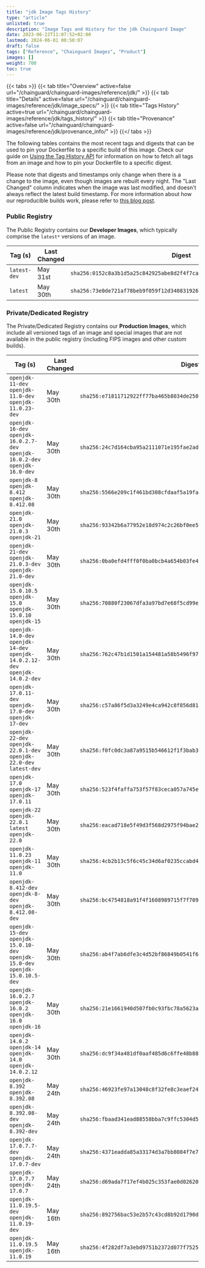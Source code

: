 ```yaml
---
title: "jdk Image Tags History"
type: "article"
unlisted: true
description: "Image Tags and History for the jdk Chainguard Image"
date: 2023-06-22T11:07:52+02:00
lastmod: 2024-06-01 00:50:07
draft: false
tags: ["Reference", "Chainguard Images", "Product"]
images: []
weight: 700
toc: true
---
```


{{< tabs >}}
{{< tab title="Overview" active=false url="/chainguard/chainguard-images/reference/jdk/" >}}
{{< tab title="Details" active=false url="/chainguard/chainguard-images/reference/jdk/image_specs/" >}}
{{< tab title="Tags History" active=true url="/chainguard/chainguard-images/reference/jdk/tags_history/" >}}
{{< tab title="Provenance" active=false url="/chainguard/chainguard-images/reference/jdk/provenance_info/" >}}
{{</ tabs >}}

The following tables contains the most recent tags and digests that can be used to pin your Dockerfile to a specific build of this image. Check our guide on [Using the Tag History API](/chainguard/chainguard-images/using-the-tag-history-api/) for information on how to fetch all tags from an image and how to pin your Dockerfile to a specific digest.

Please note that digests and timestamps only change when there is a change to the image, even though images are rebuilt every night. The "Last Changed" column indicates when the image was last modified, and doesn't always reflect the latest build timestamp. For more information about how our reproducible builds work, please refer to [this blog post](https://www.chainguard.dev/unchained/reproducing-chainguards-reproducible-image-builds).

### Public Registry
The Public Registry contains our **Developer Images**, which typically comprise the `latest*` versions of an image.

| Tag (s)       | Last Changed | Digest                                                                    |
|---------------|--------------|---------------------------------------------------------------------------|
|  `latest-dev` | May 31st     | `sha256:0152c8a3b1d5a25c842925abe8d2f4f7cab3c32e4be0521c9bb7333555953d82` |
|  `latest`     | May 30th     | `sha256:73e0de721af78beb9f059f12d34083192610f23bcba953a836b7581ad396a5ab` |


### Private/Dedicated Registry
The Private/Dedicated Registry contains our **Production Images**, which include all versioned tags of an image and special images that are not available in the public registry (including FIPS images and other custom builds).

| Tag (s)                                                                            | Last Changed | Digest                                                                    |
|------------------------------------------------------------------------------------|--------------|---------------------------------------------------------------------------|
|  `openjdk-11-dev` `openjdk-11.0-dev` `openjdk-11.0.23-dev`                         | May 30th     | `sha256:e71811712922ff77ba465b8034de250d8abe0ed52661573803035ded2c9d5561` |
|  `openjdk-16-dev` `openjdk-16.0.2.7-dev` `openjdk-16.0.2-dev` `openjdk-16.0-dev`   | May 30th     | `sha256:24c7d164cba95a2111071e195fae2adf727de63f96446863f2ba08bc420b4d7b` |
|  `openjdk-8` `openjdk-8.412` `openjdk-8.412.08`                                    | May 30th     | `sha256:5566e209c1f461bd308cfdaaf5a19fa9a0e539c72cd7f053896c3f5d9ef829ba` |
|  `openjdk-21.0` `openjdk-21.0.3` `openjdk-21`                                      | May 30th     | `sha256:93342b6a77952e18d974c2c26bf0ee57e29dea020429a94f1888b88bdd8758eb` |
|  `openjdk-21-dev` `openjdk-21.0.3-dev` `openjdk-21.0-dev`                          | May 30th     | `sha256:0ba0efd4fff0f0ba0bcb4a654b03fe4c9735dc79c9f4e3f654ebb7d53a7e3ff2` |
|  `openjdk-15.0.10.5` `openjdk-15.0` `openjdk-15.0.10` `openjdk-15`                 | May 30th     | `sha256:70880f23067dfa3a97bd7e68f5cd99eba18e551ff605e1bcf65cdc4e373d6cf2` |
|  `openjdk-14.0-dev` `openjdk-14-dev` `openjdk-14.0.2.12-dev` `openjdk-14.0.2-dev`  | May 30th     | `sha256:762c47b1d1501a154481a58b5496f9781b03efd487a15db9964d6e80e63ad6a0` |
|  `openjdk-17.0.11-dev` `openjdk-17.0-dev` `openjdk-17-dev`                         | May 30th     | `sha256:c57a86f5d3a3249e4ca942c8f856d81b0234a51982390e770c36d8229ec46757` |
|  `openjdk-22-dev` `openjdk-22.0.1-dev` `openjdk-22.0-dev` `latest-dev`             | May 30th     | `sha256:f0fc0dc3a87a9515b546612f1f3bab39a2d544a88765469553ab3f1ce68626c6` |
|  `openjdk-17.0` `openjdk-17` `openjdk-17.0.11`                                     | May 30th     | `sha256:523f4faffa753f57f83ceca057a745e7209a04bbe5b1afe966ae163c25cd2ffc` |
|  `openjdk-22` `openjdk-22.0.1` `latest` `openjdk-22.0`                             | May 30th     | `sha256:eacad718e5f49d3f568d2975f94bae2b20badd075c9bc728c6fd7ff01fc561e1` |
|  `openjdk-11.0.23` `openjdk-11` `openjdk-11.0`                                     | May 30th     | `sha256:4cb2b13c5f6c45c34d6af0235ccabd401154d76a07721a7f7258d9ae44804964` |
|  `openjdk-8.412-dev` `openjdk-8-dev` `openjdk-8.412.08-dev`                        | May 30th     | `sha256:bc4754818a91f4f1608989715f7f709669e6ce8e190d63670cf724c7eae43ade` |
|  `openjdk-15-dev` `openjdk-15.0.10-dev` `openjdk-15.0-dev` `openjdk-15.0.10.5-dev` | May 30th     | `sha256:ab4f7ab6dfe3c4d52bf86849b0541f69991dcc50454d924cf5044ecc7192c368` |
|  `openjdk-16.0.2.7` `openjdk-16.0.2` `openjdk-16.0` `openjdk-16`                   | May 30th     | `sha256:21e1661940d507fb0c93fbc78a5623aad923f6195562fca4de388156ce84693c` |
|  `openjdk-14.0.2` `openjdk-14` `openjdk-14.0` `openjdk-14.0.2.12`                  | May 30th     | `sha256:dc9f34a481df0aaf485d6c6ffe48b887009aad2274042616540eb730847b2001` |
|  `openjdk-8.392` `openjdk-8.392.08`                                                | May 24th     | `sha256:46923fe97a13048c8f32fe8c3eaef247df1e8d595468bffc7715a094766472cd` |
|  `openjdk-8.392.08-dev` `openjdk-8.392-dev`                                        | May 24th     | `sha256:fbaad341ead88558bba7c9ffc5304d5e8c3c008b1983186039d4cc26cd397adf` |
|  `openjdk-17.0.7.7-dev` `openjdk-17.0.7-dev`                                       | May 24th     | `sha256:4371eadda85a33174d3a7bb8084f7e70e862cb0c032b5b4d38bdd6c6fb168756` |
|  `openjdk-17.0.7.7` `openjdk-17.0.7`                                               | May 24th     | `sha256:d69ada7f17ef4b025c353fae0d02620ebebbf2fa20a615fbc1e2c04bc39a59d5` |
|  `openjdk-11.0.19.5-dev` `openjdk-11.0.19-dev`                                     | May 16th     | `sha256:892756bac53e2b57c43cd8b92d1790d223a18535e7186167dd65b41a51bdab7d` |
|  `openjdk-11.0.19.5` `openjdk-11.0.19`                                             | May 16th     | `sha256:4f282df7a3ebd9751b2372d077f7525f93f379e037cdf3b0d9cb3eb081fde668` |

